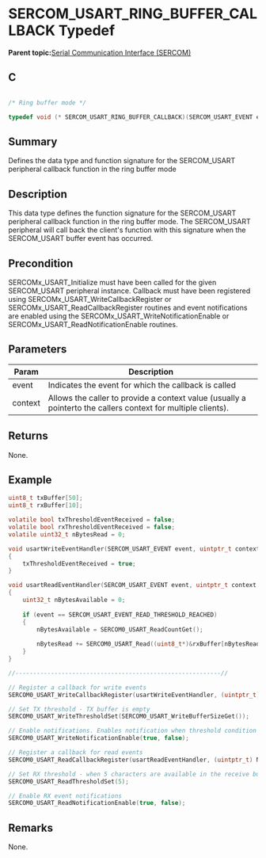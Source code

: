 # SERCOM\_USART\_RING\_BUFFER\_CALLBACK Typedef

**Parent topic:**[Serial Communication Interface \(SERCOM\)](GUID-76AE7205-E3EF-4EE6-AC28-5153E3565982.md)

## C

```c

/* Ring buffer mode */

typedef void (* SERCOM_USART_RING_BUFFER_CALLBACK)(SERCOM_USART_EVENT event, uintptr_t context )

```

## Summary

Defines the data type and function signature for the SERCOM\_USART peripheral callback function in the ring buffer mode

## Description

This data type defines the function signature for the SERCOM\_USART peripheral callback function in the ring buffer mode. The SERCOM\_USART peripheral will call back the client's function with this signature when the SERCOM\_USART buffer event has occurred.

## Precondition

SERCOMx\_USART\_Initialize must have been called for the given SERCOM\_USART peripheral instance. Callback must have been registered using SERCOMx\_USART\_WriteCallbackRegister or SERCOMx\_USART\_ReadCallbackRegister routines and event notifications are enabled using the SERCOMx\_USART\_WriteNotificationEnable or SERCOMx\_USART\_ReadNotificationEnable routines.

## Parameters

|Param|Description|
|-----|-----------|
|event|Indicates the event for which the callback is called|
|context|Allows the caller to provide a context value \(usually a pointerto the callers context for multiple clients\).|

## Returns

None.

## Example

```c
uint8_t txBuffer[50];
uint8_t rxBuffer[10];

volatile bool txThresholdEventReceived = false;
volatile bool rxThresholdEventReceived = false;
volatile uint32_t nBytesRead = 0;

void usartWriteEventHandler(SERCOM_USART_EVENT event, uintptr_t context )
{
    txThresholdEventReceived = true;
}

void usartReadEventHandler(SERCOM_USART_EVENT event, uintptr_t context )
{
    uint32_t nBytesAvailable = 0;
    
    if (event == SERCOM_USART_EVENT_READ_THRESHOLD_REACHED)
    {
        nBytesAvailable = SERCOM0_USART_ReadCountGet();
        
        nBytesRead += SERCOM0_USART_Read((uint8_t*)&rxBuffer[nBytesRead], nBytesAvailable);
    }
}

//----------------------------------------------------------//

// Register a callback for write events
SERCOM0_USART_WriteCallbackRegister(usartWriteEventHandler, (uintptr_t) NULL);

// Set TX threshold - TX buffer is empty
SERCOM0_USART_WriteThresholdSet(SERCOM0_USART_WriteBufferSizeGet());

// Enable notifications. Enables notification when threshold condition is reached
SERCOM0_USART_WriteNotificationEnable(true, false);

// Register a callback for read events
SERCOM0_USART_ReadCallbackRegister(usartReadEventHandler, (uintptr_t) NULL);

// Set RX threshold - when 5 characters are available in the receive buffer
SERCOM0_USART_ReadThresholdSet(5);

// Enable RX event notifications
SERCOM0_USART_ReadNotificationEnable(true, false);

```

## Remarks

None.

